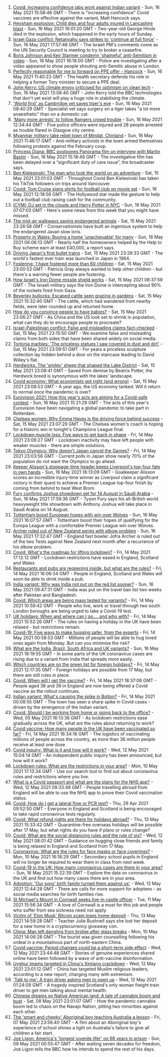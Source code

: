 1. [Covid: Increasing confidence jabs work against Indian variant](https://www.bbc.co.uk/news/uk-57134181) - Sun, 16 May 2021 15:58:46 GMT - There is "increasing confidence" Covid vaccines are effective against the variant, Matt Hancock says.
2. [Heysham explosion: Child dies and four adults injured in Lancashire blast](https://www.bbc.co.uk/news/uk-england-lancashire-57132505) - Sun, 16 May 2021 16:01:20 GMT - Two-year-old George Hinds died in the explosion, which happened in the early hours of Sunday.
3. [Israel Gaza conflict: Netanyahu says strikes to 'continue at full force'](https://www.bbc.co.uk/news/world-middle-east-57131272) - Sun, 16 May 2021 17:57:48 GMT - The Israeli PM's comments come as the UN Security Council is meeting to try to broker a ceasefire.
4. [Boris Johnson and Keir Starmer condemn 'shameful' anti-Semitism in video](https://www.bbc.co.uk/news/uk-57137151) - Sun, 16 May 2021 18:18:00 GMT - Police are investigating after a video appeared to show people shouting anti-Semitic abuse in London.
5. [Perfectly reasonable for me to forward on PPE offer - Hancock](https://www.bbc.co.uk/news/uk-politics-57134060) - Sun, 16 May 2021 11:40:23 GMT - The health secretary defends his role in helping a former Tory minister to secure a PPE deal.
6. [John Kerry: US climate envoy criticised for optimism on clean tech](https://www.bbc.co.uk/news/science-environment-57135506) - Sun, 16 May 2021 13:06:40 GMT - John Kerry told the BBC technologies that don't yet exist will play a huge role in stabilising the climate.
7. ['World first' as Cambridge vet saves tiger's eye](https://www.bbc.co.uk/news/uk-england-cambridgeshire-56888358) - Sun, 16 May 2021 08:40:29 GMT - Specialist vet says surgery on a tiger takes "a lot more anaesthetic" than on a domestic cat.
8. ['Many more arrests' to follow Rangers crowd trouble](https://www.bbc.co.uk/news/uk-scotland-glasgow-west-57133503) - Sun, 16 May 2021 12:34:44 GMT - Five police officers were injured and 28 people arrested as trouble flared in Glasgow city centre.
9. [Myanmar military take rebel town of Mindat, Chinland](https://www.bbc.co.uk/news/world-asia-57134964) - Sun, 16 May 2021 11:46:17 GMT - Anti-military activists in the town armed themselves following protests against the February coup.
10. [Princess Diana: BBC postpones Panorama film on interview with Martin Bashir](https://www.bbc.co.uk/news/uk-57135567) - Sun, 16 May 2021 15:18:48 GMT - The investigative film has been delayed over a “significant duty of care issue”, the broadcaster says.
11. [Ben Kielesinski: The man who took the world on an adventure](https://www.bbc.co.uk/news/world-us-canada-57118301) - Sat, 15 May 2021 23:01:03 GMT - Throughout Covid Ben Kielesinski has taken his TikTok followers on trips around Vancouver.
12. [Covid: Tom Cruise signs shirts for football club on movie set](https://www.bbc.co.uk/news/uk-england-beds-bucks-herts-57129309) - Sun, 16 May 2021 12:18:56 GMT - The Hollywood star made the gesture to help out a football club raising cash for the community.
13. [ICYMI: DJ set in the clouds and Harry Potter in NYC](https://www.bbc.co.uk/news/world-57119349) - Sun, 16 May 2021 07:07:03 GMT - Here's some news from this week that you might have missed.
14. [The mid-air walkways saving endangered animals](https://www.bbc.co.uk/news/stories-57105250) - Sat, 15 May 2021 23:26:58 GMT - Conservationists have built an ingenious system to help the endangered Javan slow loris.
15. [Property in Wales: Buying a home 'unachievable' for many](https://www.bbc.co.uk/news/uk-wales-56996107) - Sun, 16 May 2021 06:06:13 GMT - Nearly half the homeowners helped by the Help to Buy scheme earn at least £40,000, a report says.
16. [Driving Japan's first bullet trains](https://www.bbc.co.uk/news/stories-56918684) - Sat, 15 May 2021 23:28:33 GMT - The world's fastest ever train was launched in Japan in 1964.
17. [Fostering: ‘I have fostered more than 60 children](https://www.bbc.co.uk/news/uk-northern-ireland-56987695) - Sat, 15 May 2021 23:00:53 GMT - Patricia Gray always wanted to help other children - but there's a warning fewer people are fostering.
18. [How Israel's Iron Dome missile shield works](https://www.bbc.co.uk/news/world-middle-east-20385306) - Sat, 15 May 2021 08:37:59 GMT - The Israeli military says the Iron Dome is intercepting about 90% of the rockets fired from Gaza.
19. [Beverley bullocks: Escaped cattle seen grazing in gardens](https://www.bbc.co.uk/news/uk-england-humber-57126899) - Sat, 15 May 2021 15:32:40 GMT - The cattle, which had wandered from nearby fields, were later rounded up and returned home.
20. [How do you convince people to have babies?](https://www.bbc.co.uk/news/world-57112631) - Sat, 15 May 2021 23:06:27 GMT - As China and the US look set to shrink in population, what can they do to encourage people to procreate?
21. [Israel-Palestinian conflict: False and misleading claims fact-checked](https://www.bbc.co.uk/news/57111293) - Sat, 15 May 2021 23:15:50 GMT - We examine false and misleading claims from both sides that have been shared widely on social media.
22. [Torlonia marbles: 'The priceless statues I saw covered in dust and dirt'](https://www.bbc.co.uk/news/stories-57030067) - Sat, 15 May 2021 23:09:51 GMT - For years a priceless sculpture collection lay hidden behind a door on the staircase leading to David Willey's flat.
23. [Herdwicks: The 'smiley' sheep that shaped the Lake District](https://www.bbc.co.uk/news/uk-england-cumbria-57015478) - Sat, 15 May 2021 23:08:41 GMT - Saved from demise by Beatrix Potter, the Herdwick breed is synonymous with the lakes' landscape.
24. [Covid economy: What economists got right (and wrong)](https://www.bbc.co.uk/news/world-us-canada-56938750) - Sat, 15 May 2021 23:08:53 GMT - A year ago, the US economy tanked. Will it return to normal once the pandemic is over?
25. [Eurovision 2021: How this year's acts are aiming for a Covid-safe contest](https://www.bbc.co.uk/news/newsbeat-57079037) - Sun, 16 May 2021 15:21:29 GMT - The acts of this year's Eurovision have been navigating a global pandemic to take part in Rotterdam.
26. [Chelsea women: Why Emma Hayes is the driving force behind success](https://www.bbc.co.uk/news/newsbeat-57119409) - Sat, 15 May 2021 23:07:29 GMT - The Chelsea women's coach is hoping for a historic win in tonight's Champions League final.
27. [Lockdown muscle loss: Five ways to get back in shape](https://www.bbc.co.uk/news/uk-56887390) - Fri, 14 May 2021 23:06:27 GMT - Lockdown inactivity may have left people with weaker muscles - there are simple solutions.
28. [Tokyo Olympics: Why doesn't Japan cancel the Games?](https://www.bbc.co.uk/news/world-asia-57097853) - Fri, 14 May 2021 23:03:56 GMT - Current polls in Japan show nearly 70% of the population do not want the Olympics to go ahead.
29. [Keeper Alisson's stoppage-time header keeps Liverpool's top-four fate in own hands](https://www.bbc.co.uk/sport/football/57044633) - Sun, 16 May 2021 18:13:09 GMT - Goalkeeper Alisson scores an incredible injury-time winner as Liverpool claim a significant victory in their quest to achieve a Premier League top-four finish by coming from behind to beat West Brom.
30. [Fury confirms Joshua showdown set for 14 August in Saudi Arabia](https://www.bbc.co.uk/sport/boxing/56754526) - Sun, 16 May 2021 17:59:36 GMT - Tyson Fury says his all-British world heavyweight title showdown with Anthony Joshua will take place in Saudi Arabia on 14 August.
31. [Tottenham boost European hopes with win over Wolves](https://www.bbc.co.uk/sport/football/57044630) - Sun, 16 May 2021 16:07:57 GMT - Tottenham boost their hopes of qualifying for the Europa League with a comfortable Premier League win over Wolves.
32. [Archer ruled out of New Zealand series with elbow problem](https://www.bbc.co.uk/sport/cricket/57132931) - Sun, 16 May 2021 17:32:47 GMT - England fast bowler Jofra Archer is ruled out of the two Tests against New Zealand next month after a recurrence of his elbow problem.
33. [Covid: What's the roadmap for lifting lockdown?](https://www.bbc.co.uk/news/explainers-52530518) - Fri, 14 May 2021 17:12:12 GMT - Lockdown restrictions have eased in England, Scotland and Wales
34. [Restaurants and pubs are reopening inside, but what are the rules?](https://www.bbc.co.uk/news/business-52977388) - Fri, 14 May 2021 16:06:34 GMT - People in England, Scotland and Wales will soon be able to drink inside a pub.
35. [India variant: Why was India not put on the red list sooner?](https://www.bbc.co.uk/news/56801288) - Sun, 16 May 2021 09:47:31 GMT - India was put on the travel ban list two weeks after Pakistan and Bangladesh.
36. [Covid: Which areas are being mass tested for variants?](https://www.bbc.co.uk/news/explainers-54872039) - Fri, 14 May 2021 10:59:42 GMT - People who live, work or travel through two south London boroughs are being urged to take a Covid-19 test.
37. [UK holidays: When and where can I go.... and who with?](https://www.bbc.co.uk/news/explainers-52646738) - Fri, 14 May 2021 15:52:26 GMT - The rules on having a holiday in the UK have been relaxed - but restrictions remain.
38. [Covid-19: Five ways to make hugging safer, from the experts](https://www.bbc.co.uk/news/uk-57083571) - Fri, 14 May 2021 00:58:53 GMT - Millions of people will be able to hug loved ones again from Monday. But can you minimise the risk?
39. [What are the India, Brazil, South Africa and UK variants?](https://www.bbc.co.uk/news/health-55659820) - Sun, 16 May 2021 18:19:55 GMT - In some parts of the UK coronavirus cases are rising due to a variant from India that spreads more easily.
40. [Which countries are on the green list for foreign holidays?](https://www.bbc.co.uk/news/explainers-52544307) - Fri, 14 May 2021 12:17:35 GMT - Foreign holidays are possible from 17 May, but there are still rules in place.
41. [Covid: When will I get the vaccine?](https://www.bbc.co.uk/news/health-55045639) - Fri, 14 May 2021 18:37:06 GMT - People aged 38 and 39 in England are now being offered a Covid vaccine as the rollout continues.
42. [Indian variant: What's causing the spike in Bolton?](https://www.bbc.co.uk/news/health-57094274) - Fri, 14 May 2021 00:08:55 GMT - The town has seen a sharp spike in Covid cases - driven by the emergence of the Indian variant.
43. [Covid: Should I be working from home or going back to the office?](https://www.bbc.co.uk/news/business-52567567) - Wed, 05 May 2021 16:13:36 GMT - As lockdown restrictions ease gradually across the UK, what are the rules about returning to work?
44. [Covid vaccine: How many people in the UK have been vaccinated so far?](https://www.bbc.co.uk/news/health-55274833) - Fri, 14 May 2021 16:34:16 GMT - The logistics of vaccinating millions of people across the country, as more than 36 million people receive at least one dose.
45. [Covid inquiry: What is it and how will it work?](https://www.bbc.co.uk/news/explainers-57085964) - Wed, 12 May 2021 15:04:14 GMT - An independent public inquiry has been announced, but how will it work?
46. [Lockdown rules: What are the restrictions in your area?](https://www.bbc.co.uk/news/uk-54373904) - Mon, 10 May 2021 17:13:34 GMT - Use our search tool to find out about coronavirus rules and restrictions where you live.
47. [What is a Covid passport and what are the plans for the NHS app?](https://www.bbc.co.uk/news/explainers-55718553) - Wed, 12 May 2021 09:33:48 GMT - People travelling abroad from England will be able to use the NHS app to prove their Covid vaccination status.
48. [Covid: How do I get a lateral flow or PCR test?](https://www.bbc.co.uk/news/health-51943612) - Thu, 29 Apr 2021 09:52:50 GMT - Everyone in England and Scotland is being encouraged to take rapid coronavirus tests regularly.
49. [Covid: What refund rights are there for holidays abroad?](https://www.bbc.co.uk/news/business-51615412) - Thu, 13 May 2021 15:33:42 GMT - Quarantine-free overseas holidays will be possible after 17 May, but what rights do you have if plans or rules change?
50. [Covid: What are the social distancing rules and the rule of six?](https://www.bbc.co.uk/news/uk-51506729) - Wed, 12 May 2021 08:01:42 GMT - Guidance on hugging close friends and family is being relaxed in England and Scotland from 17 May.
51. [Coronavirus: What are the rules for face masks or face coverings?](https://www.bbc.co.uk/news/health-51205344) - Mon, 10 May 2021 16:16:29 GMT - Secondary school pupils in England will no longer be required to wear them in class from next week.
52. [Covid-19 in the UK: How many coronavirus cases are there in your area?](https://www.bbc.co.uk/news/uk-51768274) - Sun, 16 May 2021 15:22:39 GMT - Explore the data on coronavirus in the UK and find out how many cases there are in your area.
53. [Adoption: 'Our sons' birth family turned them against us'](https://www.bbc.co.uk/news/uk-57084243) - Wed, 12 May 2021 12:44:28 GMT - There are calls for more support for adoptees - as social media searches for birth families rise.
54. [St Michael's Mount in Cornwall seeks live-in castle officer](https://www.bbc.co.uk/news/uk-england-cornwall-57076163) - Tue, 11 May 2021 15:56:34 GMT - A love of Cornwall is a must for this job and people who suffer from sea sickness need not apply.
55. [Victim of 'Elon Musk' Bitcoin scam loses home deposit](https://www.bbc.co.uk/news/uk-england-sussex-57102038) - Thu, 13 May 2021 14:59:28 GMT - Teacher Julie Bushnell says she lost her deposit for a new home in a cryptocurrency giveaway con.
56. [China: Man left dangling from bridge after glass breaks](https://www.bbc.co.uk/news/world-asia-china-57058247) - Mon, 10 May 2021 14:06:28 GMT - The tourist was given counselling following his ordeal in a mountainous part of north-eastern China.
57. [Covid vaccine: Period changes could be a short-term side effect](https://www.bbc.co.uk/news/health-56901353) - Wed, 12 May 2021 23:44:48 GMT - Stories of genuine experiences shared online have been followed by a wave of anti-vaccine disinformation.
58. [Uyghur imams targeted in China's Xinjiang crackdown](https://www.bbc.co.uk/news/world-asia-china-56986057) - Wed, 12 May 2021 23:01:12 GMT - China has targeted Muslim religious leaders, according to a new report, charging many with extremism.
59. ['Talk to me': A train driver asking men to open up](https://www.bbc.co.uk/news/stories-57060971) - Wed, 12 May 2021 01:24:09 GMT - A tragedy inspired Scotland's only woman freight train driver to get men talking about mental health.
60. [Chinese dreams on Native American land: A tale of cannabis boom and bust](https://www.bbc.co.uk/news/world-us-canada-56835897) - Sat, 08 May 2021 23:01:07 GMT - How the pandemic cannabis boom led to chaos on the Navajo Nation, pitting two minorities against each other.
61. [The 'smart and cheeky' Aboriginal boy teaching Australia a lesson](https://www.bbc.co.uk/news/stories-56544429) - Fri, 07 May 2021 23:56:40 GMT - A film about an Aboriginal boy's experience of school shines a light on Australia's failure to give all children a fair start.
62. [Joe Ligon: America's 'longest juvenile lifer' on 68 years in prison](https://www.bbc.co.uk/news/world-us-canada-57022924) - Sun, 09 May 2021 00:55:47 GMT - After waiting seven decades for freedom, Joe Ligon tells the BBC how he intends to spend the rest of his days.
